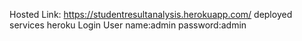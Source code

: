 Hosted Link: https://studentresultanalysis.herokuapp.com/
deployed services heroku
Login 
User name:admin
password:admin
